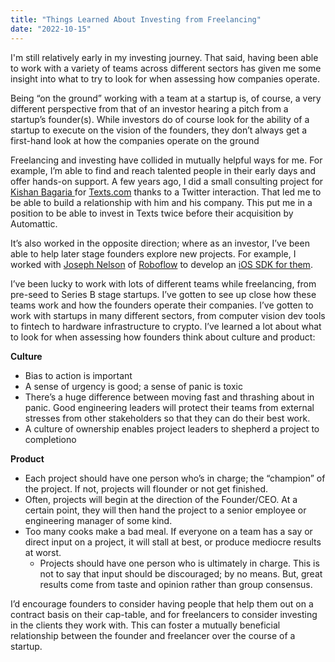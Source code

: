 ```yaml
---
title: "Things Learned About Investing from Freelancing"
date: "2022-10-15"
---
```




I'm still relatively early in my investing journey. That said, having been able to work with a variety of teams across different sectors has given me some insight into what to try to look for when assessing how companies operate. 

Being “on the ground” working with a team at a startup is, of course, a very different perspective from that of an investor hearing a pitch from a startup’s founder(s). While investors do of course look for the ability of a startup to execute on the vision of the founders, they don’t always get a first-hand look at how the companies operate on the ground 

Freelancing and investing have collided in mutually helpful ways for me. For example, I’m able to find and reach talented people in their early days and offer hands-on support. A few years ago, I did a small consulting project for [Kishan Bagaria ](http://kishanbagaria.com/)for [Texts.com](http://texts.com/) thanks to a Twitter interaction. That led me to be able to build a relationship with him and his company. This put me in a position to be able to invest in Texts twice before their acquisition by Automattic. 

It’s also worked in the opposite direction; where as an investor, I’ve been able to help later stage founders explore new projects. For example, I worked with [Joseph Nelson](https://josephofiowa.com/) of [Roboflow](http://roboflow.com/) to develop an [iOS SDK for them](https://blog.roboflow.com/roboflow-ios-sdk/). 

I’ve been lucky to work with lots of different teams while freelancing, from pre-seed to Series B stage startups. I’ve gotten to see up close how these teams work and how the founders operate their companies. I’ve gotten to work with startups in many different sectors, from computer vision dev tools to fintech to hardware infrastructure to crypto. I’ve learned a lot about what to look for when assessing how founders think about culture and product:

**Culture**

- Bias to action is important
- A sense of urgency is good; a sense of panic is toxic
- There’s a huge difference between moving fast and thrashing about in panic. Good engineering leaders will protect their teams from external stresses from other stakeholders so that they can do their best work.
- A culture of ownership enables project leaders to shepherd a project to completiono

**Product**

- Each project should have one person who’s in charge; the “champion” of the project. If not, projects will flounder or not get finished. 
- Often, projects will begin at the direction of the Founder/CEO. At a certain point, they will then hand the project to a senior employee or engineering manager of some kind. 
- Too many cooks make a bad meal. If everyone on a team has a say or direct input on a project, it will stall at best, or produce mediocre results at worst. 
  - Projects should have one person who is ultimately in charge. This is not to say that input should be discouraged; by no means. But, great results come from taste and opinion rather than group consensus. 

I’d encourage founders to consider having people that help them out on a contract basis on their cap-table, and for freelancers to consider investing in the clients they work with. This can foster a mutually beneficial relationship between the founder and freelancer over the course of a startup. 

